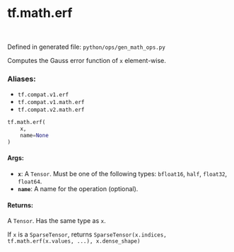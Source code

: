 <div itemscope itemtype="http://developers.google.com/ReferenceObject">
<meta itemprop="name" content="tf.math.erf" />
<meta itemprop="path" content="Stable" />
</div>

# tf.math.erf

<!-- Insert buttons -->

<table class="tfo-notebook-buttons tfo-api" align="left">
</table>

Defined in generated file: `python/ops/gen_math_ops.py`



<!-- Start diff -->
Computes the Gauss error function of `x` element-wise.

### Aliases:

* `tf.compat.v1.erf`
* `tf.compat.v1.math.erf`
* `tf.compat.v2.math.erf`


``` python
tf.math.erf(
    x,
    name=None
)
```



<!-- Placeholder for "Used in" -->


#### Args:


* <b>`x`</b>: A `Tensor`. Must be one of the following types: `bfloat16`, `half`, `float32`, `float64`.
* <b>`name`</b>: A name for the operation (optional).


#### Returns:

A `Tensor`. Has the same type as `x`.

If `x` is a `SparseTensor`, returns
`SparseTensor(x.indices, tf.math.erf(x.values, ...), x.dense_shape)`
